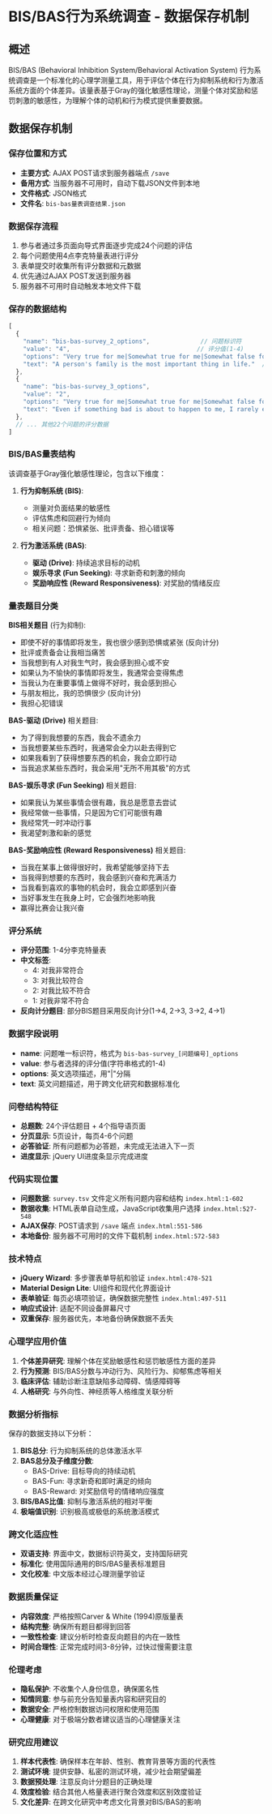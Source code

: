 # BIS/BAS行为系统调查 - 数据保存机制

## 概述
BIS/BAS (Behavioral Inhibition System/Behavioral Activation System) 行为系统调查是一个标准化的心理学测量工具，用于评估个体在行为抑制系统和行为激活系统方面的个体差异。该量表基于Gray的强化敏感性理论，测量个体对奖励和惩罚刺激的敏感性，为理解个体的动机和行为模式提供重要数据。

## 数据保存机制

### 保存位置和方式
- **主要方式**: AJAX POST请求到服务器端点 `/save`
- **备用方式**: 当服务器不可用时，自动下载JSON文件到本地
- **文件格式**: JSON格式
- **文件名**: `bis-bas量表调查结果.json`

### 数据保存流程
1. 参与者通过多页面向导式界面逐步完成24个问题的评估
2. 每个问题使用4点李克特量表进行评分
3. 表单提交时收集所有评分数据和元数据
4. 优先通过AJAX POST发送到服务器
5. 服务器不可用时自动触发本地文件下载

### 保存的数据结构
```javascript
[
  {
    "name": "bis-bas-survey_2_options",              // 问题标识符
    "value": "4",                                   // 评分值(1-4)
    "options": "Very true for me|Somewhat true for me|Somewhat false for me|Very false for me", // 英文选项描述
    "text": "A person's family is the most important thing in life."  // 英文问题描述
  },
  {
    "name": "bis-bas-survey_3_options",
    "value": "2",
    "options": "Very true for me|Somewhat true for me|Somewhat false for me|Very false for me",
    "text": "Even if something bad is about to happen to me, I rarely experience fear or nervousness."
  },
  // ... 其他22个问题的评分数据
]
```

### BIS/BAS量表结构
该调查基于Gray强化敏感性理论，包含以下维度：

1. **行为抑制系统 (BIS)**:
   - 测量对负面结果的敏感性
   - 评估焦虑和回避行为倾向
   - 相关问题：恐惧紧张、批评责备、担心错误等

2. **行为激活系统 (BAS)**:
   - **驱动 (Drive)**: 持续追求目标的动机
   - **娱乐寻求 (Fun Seeking)**: 寻求新奇和刺激的倾向
   - **奖励响应性 (Reward Responsiveness)**: 对奖励的情绪反应

### 量表题目分类
**BIS相关题目** (行为抑制):
- 即使不好的事情即将发生，我也很少感到恐惧或紧张 (反向计分)
- 批评或责备会让我相当痛苦
- 当我想到有人对我生气时，我会感到担心或不安
- 如果认为不愉快的事情即将发生，我通常会变得焦虑
- 当我认为在重要事情上做得不好时，我会感到担心
- 与朋友相比，我的恐惧很少 (反向计分)
- 我担心犯错误

**BAS-驱动 (Drive)** 相关题目:
- 为了得到我想要的东西，我会不遗余力
- 当我想要某些东西时，我通常会全力以赴去得到它
- 如果我看到了获得想要东西的机会，我会立即行动
- 当我追求某些东西时，我会采用"无所不用其极"的方式

**BAS-娱乐寻求 (Fun Seeking)** 相关题目:
- 如果我认为某些事情会很有趣，我总是愿意去尝试
- 我经常做一些事情，只是因为它们可能很有趣
- 我经常凭一时冲动行事
- 我渴望刺激和新的感觉

**BAS-奖励响应性 (Reward Responsiveness)** 相关题目:
- 当我在某事上做得很好时，我希望能够坚持下去
- 当我得到想要的东西时，我会感到兴奋和充满活力
- 当我看到喜欢的事物的机会时，我会立即感到兴奋
- 当好事发生在我身上时，它会强烈地影响我
- 赢得比赛会让我兴奋

### 评分系统
- **评分范围**: 1-4分李克特量表
- **中文标签**:
  - 4: 对我非常符合
  - 3: 对我比较符合
  - 2: 对我比较不符合
  - 1: 对我非常不符合
- **反向计分题目**: 部分BIS题目采用反向计分(1→4, 2→3, 3→2, 4→1)

### 数据字段说明
- **name**: 问题唯一标识符，格式为 `bis-bas-survey_[问题编号]_options`
- **value**: 参与者选择的评分值(字符串格式的1-4)
- **options**: 英文选项描述，用"|"分隔
- **text**: 英文问题描述，用于跨文化研究和数据标准化

### 问卷结构特征
- **总题数**: 24个评估题目 + 4个指导语页面
- **分页显示**: 5页设计，每页4-6个问题
- **必答验证**: 所有问题都为必答题，未完成无法进入下一页
- **进度显示**: jQuery UI进度条显示完成进度

### 代码实现位置
- **问题数据**: `survey.tsv` 文件定义所有问题内容和结构 `index.html:1-602`
- **数据收集**: HTML表单自动生成，JavaScript收集用户选择 `index.html:527-548`
- **AJAX保存**: POST请求到 `/save` 端点 `index.html:551-586`
- **本地备份**: 服务器不可用时的文件下载机制 `index.html:572-583`

### 技术特点
- **jQuery Wizard**: 多步骤表单导航和验证 `index.html:478-521`
- **Material Design Lite**: UI组件和现代化界面设计
- **表单验证**: 每页必填项验证，确保数据完整性 `index.html:497-511`
- **响应式设计**: 适配不同设备屏幕尺寸
- **双重保存**: 服务器优先，本地备份确保数据不丢失

### 心理学应用价值
1. **个体差异研究**: 理解个体在奖励敏感性和惩罚敏感性方面的差异
2. **行为预测**: BIS/BAS分数与冲动行为、风险行为、抑郁焦虑等相关
3. **临床评估**: 辅助诊断注意缺陷多动障碍、情感障碍等
4. **人格研究**: 与外向性、神经质等人格维度关联分析

### 数据分析指标
保存的数据支持以下分析：

1. **BIS总分**: 行为抑制系统的总体激活水平
2. **BAS总分及子维度分数**:
   - BAS-Drive: 目标导向的持续动机
   - BAS-Fun: 寻求新奇和即时满足的倾向  
   - BAS-Reward: 对奖励信号的情绪响应强度
3. **BIS/BAS比值**: 抑制与激活系统的相对平衡
4. **极端值识别**: 识别极高或极低的系统激活模式

### 跨文化适应性
- **双语支持**: 界面中文，数据标识符英文，支持国际研究
- **标准化**: 使用国际通用的BIS/BAS量表标准题目
- **文化校准**: 中文版本经过心理测量学验证

### 数据质量保证
- **内容效度**: 严格按照Carver & White (1994)原版量表
- **结构完整**: 确保所有题目都得到回答
- **一致性检查**: 建议分析时检查反向题目的内在一致性
- **时间合理性**: 正常完成时间3-8分钟，过快过慢需要注意

### 伦理考虑
- **隐私保护**: 不收集个人身份信息，确保匿名性
- **知情同意**: 参与前充分告知量表内容和研究目的
- **数据安全**: 严格控制数据访问权限和使用范围
- **心理健康**: 对于极端分数者建议适当的心理健康关注

### 研究应用建议
1. **样本代表性**: 确保样本在年龄、性别、教育背景等方面的代表性
2. **测试环境**: 提供安静、私密的测试环境，减少社会期望偏差
3. **数据预处理**: 注意反向计分题目的正确处理
4. **效度检验**: 结合其他人格量表进行聚合效度和区别效度验证
5. **文化差异**: 在跨文化研究中考虑文化背景对BIS/BAS的影响